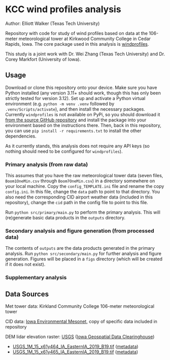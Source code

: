 # KCC wind profiles analysis
Author: Elliott Walker (Texas Tech University)

Repository with code for study of wind profiles based on data at the 106-meter meteorological tower at Kirkwood Community College in Cedar Rapids, Iowa. The core package used in this analysis is [windprofiles](https://github.com/Intergalactyc/windprofiles).

This study is a joint work with Dr. Wei Zhang (Texas Tech University) and Dr. Corey Markfort (University of Iowa).

## Usage
Download or clone this repository onto your device. Make sure you have Python installed (any version 3.11+ should work, though this has only been strictly tested for version 3.12). Set up and activate a Python virtual environment (e.g. `python -m venv .venv` followed by `.venv/Scripts/activate`), and then install the necessary packages. Currently `windprofiles` is not available on PyPi, so you should download it [from the source GitHub repository](https://github.com/Intergalactyc/windprofiles) and install the package into your environment based on the instructions there. Then, back in this repository, you can use `pip install -r requirements.txt` to install the other dependencies.

As it currently stands, this analysis does not require any API keys (so nothing should need to be configured for `windprofiles`).

### Primary analysis (from raw data)
This assumes that you have the raw meteorological tower data (seven files, `Boom1OneMin.csv` through `Boom7OneMin.csv`) in a directory somewhere on your local machine. Copy the `config_TEMPLATE.ini` file and rename the copy `config.ini`. In this file, change the `data` path to point to that directory. You also need the corresponding CID airport weather data (included in this repository), change the `cid` path in the config file to point to this file.

Run `python src/primary/main.py` to perform the primary analysis. This will (re)generate basic data products in the `outputs` directory.

### Secondary analysis and figure generation (from processed data)
The contents of `outputs` are the data products generated in the primary analysis. Run `python src/secondary/main.py` for further analysis and figure generation. Figures will be placed in a `figs` directory (which will be created if it does not exist).

### Supplementary analysis

## Data Sources
Met tower data: Kirkland Community College 106-meter meteorological tower

CID data: [Iowa Environmental Mesonet](https://mesonet.agron.iastate.edu/request/download.phtml?network=IA_ASOS), copy of specific data included in repository

DEM lidar elevation raster: [USGS](https://apps.nationalmap.gov/downloader/#/?z=8&y=41.82408393116087&x=-93.54911804199266&basemap=usgs_topo&datasets=elevation-products-three-dep&layerIds=one-meter-dem) ([Iowa Geospatial Data Clearinghouse](https://geodata.iowa.gov/pages/lidar))
- [USGS_1M_15_x61y464_IA_EasternIA_2019_B19.tif](https://prd-tnm.s3.amazonaws.com/StagedProducts/Elevation/1m/Projects/IA_EasternIA_2019_B19/TIFF/USGS_1M_15_x61y464_IA_EasternIA_2019_B19.tif) ([metadata](https://www.sciencebase.gov/catalog/item/6369f1bad34ed907bf6a2934))
- [USGS_1M_15_x61y465_IA_EasternIA_2019_B19.tif](https://prd-tnm.s3.amazonaws.com/StagedProducts/Elevation/1m/Projects/IA_EasternIA_2019_B19/TIFF/USGS_1M_15_x61y465_IA_EasternIA_2019_B19.tif) ([metadata](https://www.sciencebase.gov/catalog/item/6369f1b9d34ed907bf6a2932))
